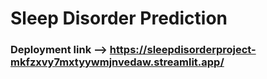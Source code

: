 # Sleep Disorder Prediction 

### Deployment link --> https://sleepdisorderproject-mkfzxvy7mxtyywmjnvedaw.streamlit.app/
